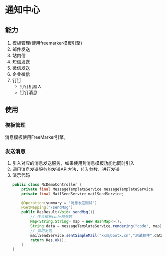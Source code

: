 # 通知中心

## 能力
1. 模板管理(使用freemarker模板引擎)
2. 邮件发送
3. 站内信
4. 短信发送
5. 微信发送
6. 企业微信
7. 钉钉
   - 钉钉机器人
   - 钉钉消息
## 使用
### 模板管理
消息模板使用FreeMarker引擎，

### 发送消息
1. 引入对应的消息发送服务，如果使用到消息模板功能也同时引入
2. 调用消息发送服务的发送API方法，传入参数，进行发送
1. 演示代码
   ```java
   public class NcDemoController {
       private final MessageTemplateService messageTemplateService;
       private final MailSendService mailSendService;
   
       @Operation(summary = "消息发送测试")
       @GetMapping("/sendMsg")
       public ResResult<Void> sendMsg(){
           // 传入模板code和参数
           Map<String,String> map = new HashMap<>();
           String data = messageTemplateService.rendering("code", map);
           // 调用发送
           mailSendService.sentSimpleMail("xxm@bootx.cn","测试邮件",data);
           return Res.ok();
       }
   }
   ```

